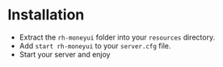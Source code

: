 # Installation
- Extract the `rh-moneyui` folder into your `resources` directory.
- Add `start rh-moneyui` to your `server.cfg` file.
- Start your server and enjoy

